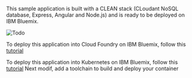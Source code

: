 This sample application is built with a CLEAN stack (CLoudant NoSQL database, Express, Angular and Node.js) and is ready to be deployed on IBM Bluemix.

![Todo](./screenshot.png)

To deploy this application into Cloud Foundry on IBM Bluemix, follow this [tutorial](https://github.com/lionelmace/bluemix-labs/tree/master/labs/Lab%20CloudFoundry%20-%20Deploy%20TODO%20web%20application)

To deploy this application into Kubernetes on IBM Bluemix, follow this [tutorial](https://github.com/lionelmace/bluemix-labs/tree/master/labs/Lab%20Kubernetes%20-%20Orchestrate%20your%20docker%20containers)
Next modif, add a toolchain to build and deploy your container
